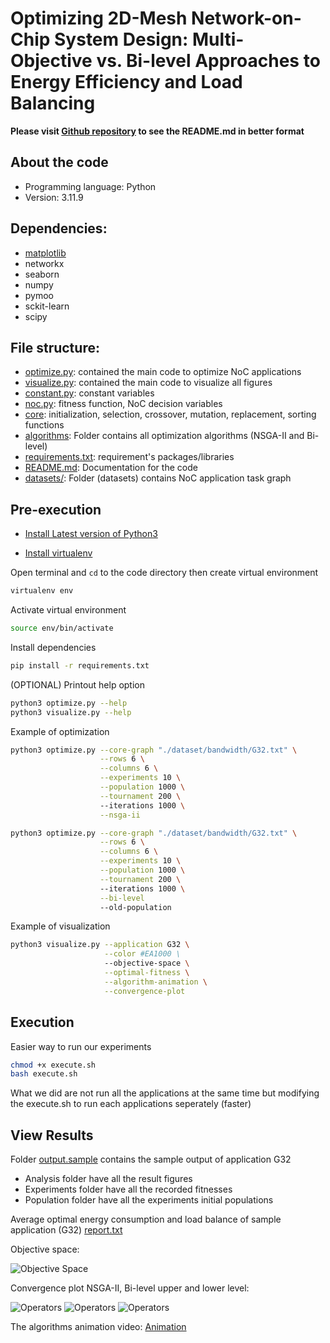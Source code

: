 # Optimizing 2D-Mesh Network-on-Chip System Design: Multi-Objective vs. Bi-level Approaches to Energy Efficiency and Load Balancing

**Please visit [Github repository](https://github.com/dathd6/NoC-Design-Optimization) to see the README.md in better format**

## About the code

- Programming language: Python
- Version: 3.11.9

## Dependencies:
- [matplotlib](https://matplotlib.org)
- networkx
- seaborn
- numpy
- pymoo
- sckit-learn
- scipy

## File structure:

- [optimize.py](./main.py): contained the main code to optimize NoC applications
- [visualize.py](./visualize.py): contained the main code to visualize all figures
- [constant.py](./constants.py): constant variables
- [noc.py](./problem/noc.py): fitness function, NoC decision variables
- [core](./core/): initialization, selection, crossover, mutation, replacement, sorting functions
- [algorithms](./algorithms/): Folder contains all optimization algorithms (NSGA-II and Bi-level)
- [requirements.txt](./requirements.txt): requirement's packages/libraries
- [README.md](./README.md): Documentation for the code
- [datasets/](./datasets): Folder (datasets) contains NoC application task graph

## Pre-execution

- [Install Latest version of Python3](https://www.python.org/downloads/)

- [Install virtualenv](https://virtualenv.pypa.io/en/latest/installation.html)

Open terminal and `cd` to the code directory then create virtual environment
```bash
virtualenv env
```

Activate virtual environment
```bash
source env/bin/activate
```
 
Install dependencies
```bash
pip install -r requirements.txt
```

(OPTIONAL) Printout help option
```bash
python3 optimize.py --help
python3 visualize.py --help
```

Example of optimization

```bash
python3 optimize.py --core-graph "./dataset/bandwidth/G32.txt" \
                    --rows 6 \
                    --columns 6 \
                    --experiments 10 \
                    --population 1000 \
                    --tournament 200 \ 
                    --iterations 1000 \
                    --nsga-ii 

python3 optimize.py --core-graph "./dataset/bandwidth/G32.txt" \
                    --rows 6 \
                    --columns 6 \
                    --experiments 10 \
                    --population 1000 \
                    --tournament 200 \ 
                    --iterations 1000 \
                    --bi-level 
                    --old-population
```

Example of visualization
```bash
python3 visualize.py --application G32 \
                     --color #EA1000 \
                     --objective-space \
                     --optimal-fitness \
                     --algorithm-animation \
                     --convergence-plot
```

## Execution

Easier way to run our experiments
```bash
chmod +x execute.sh
bash execute.sh
```

What we did are not run all the applications at the same time but modifying the execute.sh to run each applications seperately (faster)

## View Results

Folder [output.sample](./output.sample) contains the sample output of application G32
- Analysis folder have all the result figures
- Experiments folder have all the recorded fitnesses 
- Population folder have all the experiments initial populations

Average optimal energy consumption and load balance of sample application (G32) [report.txt](./output.sample/G32/analysis/G32.png)

Objective space:

![Objective Space](./output.sample/G32/analysis/G32.png)

Convergence plot NSGA-II, Bi-level upper and lower level:

![Operators](./output.sample/G32/analysis/convergence_nsga_ii.png)
![Operators](./output.sample/G32/analysis/bilevel_upper_G32_convergence.png)
![Operators](./output.sample/G32/analysis/bilevel_lower_G32_convergence.png)

The algorithms animation video: [Animation](./output.sample/G32/analysis/animation.mp4)
